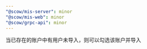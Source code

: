 ```yaml
---
"@scow/mis-server": minor
"@scow/mis-web": minor
"@scow/grpc-api": minor
---
```


当已存在的账户中有用户未导入，则可以勾选该账户并导入
